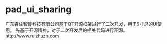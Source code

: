 # pad_ui_sharing

广东睿住智能科技有限公司基于QT开源框架进行了二次开发，用于6寸屏的UI使用。
先基于开源精神，对于二次开发后的相关代码进行开源。
http://www.ruizhuzn.com
